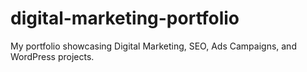 # digital-marketing-portfolio
My portfolio showcasing Digital Marketing, SEO, Ads Campaigns, and WordPress projects.
